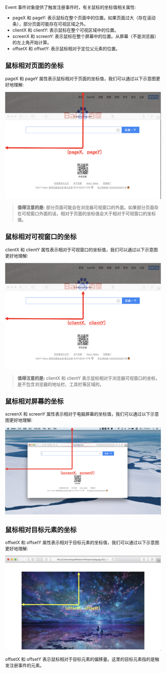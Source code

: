 Event 事件对象提供了触发注册事件时，有关鼠标的坐标值相关属性:

- pageX 和 pageY: 表示鼠标在整个页面中的位置。如果页面过大（存在滚动条），部分页面可能存在可视区域之外。
- clientX 和 clientY: 表示鼠标在整个可视区域中的位置。
- screenX 和 screenY: 表示鼠标在整个屏幕中的位置。从屏幕（不是浏览器）的左上角开始计算。
- offsetX 和 offsetY: 表示鼠标相对于定位父元素的位置。

## 鼠标相对页面的坐标

pageX 和 pageY 属性表示鼠标相对于页面的坐标值，我们可以通过以下示意图更好地理解:

![](images/chapter6/03.png)

> **值得注意的是:** 部分页面可能会在浏览器可视窗口的外面。如果部分页面存在可视窗口外面的话，相对于页面的坐标值会大于相对于可视窗口的坐标值。

## 鼠标相对可视窗口的坐标

clientX 和 clientY 属性表示相对于可视窗口的坐标值，我们可以通过以下示意图更好地理解:

![](images/chapter6/04.png)

> **值得注意的是:** clientX 和 clientY 表示鼠标相对于浏览器可视窗口的坐标，是不包含浏览器的地址栏、工具栏等区域的。

## 鼠标相对屏幕的坐标

screenX 和 screenY 属性表示相对于电脑屏幕的坐标值，我们可以通过以下示意图更好地理解:

![](images/chapter6/05.png)

## 鼠标相对目标元素的坐标

offsetX 和 offsetY 属性表示相对于目标元素的坐标值，我们可以通过以下示意图更好地理解:

![](images/chapter6/06.png)

offsetX 和 offsetY 表示鼠标相对于目标元素的偏移量。这里的目标元素指的是触发注册事件的元素。


